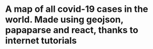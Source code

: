 # A map of all covid-19 cases in the world. Made using geojson, papaparse and react, thanks to internet tutorials
